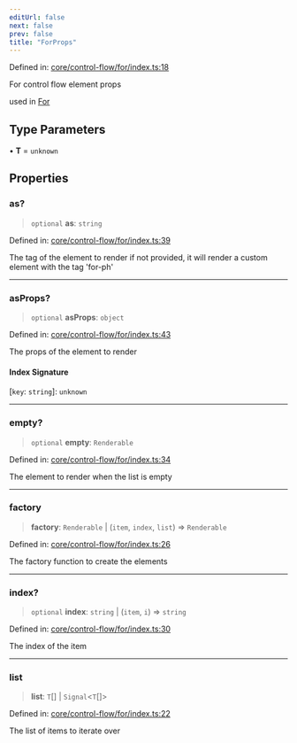 ```yaml
---
editUrl: false
next: false
prev: false
title: "ForProps"
---
```


Defined in: [core/control-flow/for/index.ts:18](https://github.com/OfirTheOne/sigjs/blob/990f9c2a70d38ca041cbd102a37f74a99eedb608/sig/lib/core/control-flow/for/index.ts#L18)

For control flow element props

used in [For](../../../../../../RenderingControl/functions/for)

## Type Parameters

• **T** = `unknown`

## Properties

### as?

> `optional` **as**: `string`

Defined in: [core/control-flow/for/index.ts:39](https://github.com/OfirTheOne/sigjs/blob/990f9c2a70d38ca041cbd102a37f74a99eedb608/sig/lib/core/control-flow/for/index.ts#L39)

The tag of the element to render
if not provided, it will render a custom element with the tag 'for-ph'

***

### asProps?

> `optional` **asProps**: `object`

Defined in: [core/control-flow/for/index.ts:43](https://github.com/OfirTheOne/sigjs/blob/990f9c2a70d38ca041cbd102a37f74a99eedb608/sig/lib/core/control-flow/for/index.ts#L43)

The props of the element to render

#### Index Signature

\[`key`: `string`\]: `unknown`

***

### empty?

> `optional` **empty**: `Renderable`

Defined in: [core/control-flow/for/index.ts:34](https://github.com/OfirTheOne/sigjs/blob/990f9c2a70d38ca041cbd102a37f74a99eedb608/sig/lib/core/control-flow/for/index.ts#L34)

The element to render when the list is empty

***

### factory

> **factory**: `Renderable` \| (`item`, `index`, `list`) => `Renderable`

Defined in: [core/control-flow/for/index.ts:26](https://github.com/OfirTheOne/sigjs/blob/990f9c2a70d38ca041cbd102a37f74a99eedb608/sig/lib/core/control-flow/for/index.ts#L26)

The factory function to create the elements

***

### index?

> `optional` **index**: `string` \| (`item`, `i`) => `string`

Defined in: [core/control-flow/for/index.ts:30](https://github.com/OfirTheOne/sigjs/blob/990f9c2a70d38ca041cbd102a37f74a99eedb608/sig/lib/core/control-flow/for/index.ts#L30)

The index of the item

***

### list

> **list**: `T`[] \| `Signal`\<`T`[]\>

Defined in: [core/control-flow/for/index.ts:22](https://github.com/OfirTheOne/sigjs/blob/990f9c2a70d38ca041cbd102a37f74a99eedb608/sig/lib/core/control-flow/for/index.ts#L22)

The list of items to iterate over
